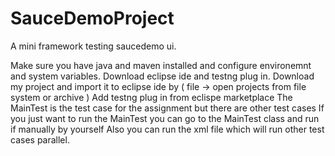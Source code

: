 # SauceDemoProject
A mini framework testing saucedemo ui.

Make sure you have java and maven installed and configure environemnt and system variables.
Download eclipse ide and testng plug in. Download my project and import it to eclipse ide by
( file -> open projects from file system or archive )
 Add testng plug in from eclispe marketplace
 The MainTest is the test case for the assignment but there are other test cases
 If you just want to run the MainTest you can go to the MainTest class and run if manually by yourself
 Also you can run the xml file which will run other test cases parallel. 
